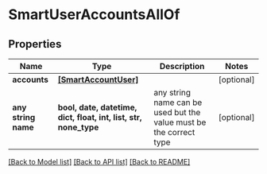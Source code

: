 # SmartUserAccountsAllOf


## Properties
Name | Type | Description | Notes
------------ | ------------- | ------------- | -------------
**accounts** | [**[SmartAccountUser]**](SmartAccountUser.md) |  | [optional] 
**any string name** | **bool, date, datetime, dict, float, int, list, str, none_type** | any string name can be used but the value must be the correct type | [optional]

[[Back to Model list]](../README.md#documentation-for-models) [[Back to API list]](../README.md#documentation-for-api-endpoints) [[Back to README]](../README.md)


